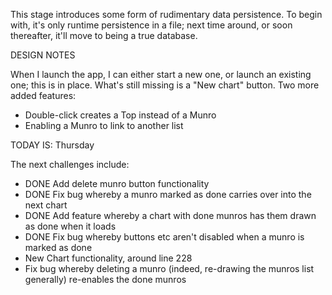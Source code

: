 This stage introduces some form of rudimentary data persistence. To begin with,
it's only runtime persistence in a file; next time around, or soon thereafter, it'll
move to being a true database.

DESIGN NOTES

When I launch the app, I can either start a new one, or launch an existing one; this is in place.
What's still missing is a "New chart" button.
Two more added features:
- Double-click creates a Top instead of a Munro
- Enabling a Munro to link to another list

TODAY IS: Thursday

The next challenges include:
- DONE Add delete munro button functionality
- DONE Fix bug whereby a munro marked as done carries over into the next chart
- DONE Add feature whereby a chart with done munros has them drawn as done when it loads
- DONE Fix bug whereby buttons etc aren't disabled when a munro is marked as done
- New Chart functionality, around line 228
- Fix bug whereby deleting a munro (indeed, re-drawing the munros list generally) re-enables the done munros
